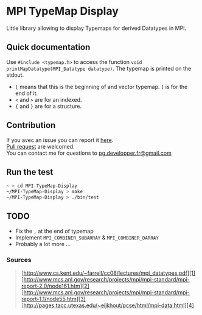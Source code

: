 # MPI TypeMap Display
 Little library allowing to display Typemaps for derived Datatypes in MPI.
 
 ## Quick documentation
Use `#include <typemap.h>` to access the function `void printMapDatatype(MPI_Datatype datatype)`. The typemap is printed on the stdout.
 - `[` means that this is the beginning of and vector typemap. `]` is for the end of it.
 - `<` and `>` are for an indexed.
 - `{` and `}` are for a structure.
 
 ## Contribution
 If you avec an issue you can report it [here](https://github.com/Taknok/MPI-TypeMap-Display/issues/new).<br>
 [Pull request](https://github.com/Taknok/MPI-TypeMap-Display/pulls) are welcomed.<br>
 You can contact me for questions to [pg.developper.fr@gmail.com](mailto:pg.developper.fr@gmail.com)
 
 ## Run the test
 ```bash
 ~ > cd MPI-TypeMap-Display
 ~/MPI-TypeMap-Display > make
 ~/MPI-TypeMap-Display > ./bin/test
 ```
 
 ## TODO
 - Fix the `,` at the end of typemap
 - Implement `MPI_COMBINER_SUBARRAY` & `MPI_COMBINER_DARRAY`
 - Probably a lot more ...
 

### Sources
> [http://www.cs.kent.edu/~farrell/cc08/lectures/mpi_datatypes.pdf][1]<br>
> [http://www.mcs.anl.gov/research/projects/mpi/mpi-standard/mpi-report-2.0/node161.htm][2]<br>
> [http://www.mcs.anl.gov/research/projects/mpi/mpi-standard/mpi-report-1.1/node55.htm][3]<br>
> [http://pages.tacc.utexas.edu/~eijkhout/pcse/html/mpi-data.html][4]<br>

[1]:http://www.cs.kent.edu/~farrell/cc08/lectures/mpi_datatypes.pdf]
[2]:http://www.mcs.anl.gov/research/projects/mpi/mpi-standard/mpi-report-2.0/node161.htm
[3]:http://www.mcs.anl.gov/research/projects/mpi/mpi-standard/mpi-report-1.1/node55.htm
[4]:http://pages.tacc.utexas.edu/~eijkhout/pcse/html/mpi-data.html
